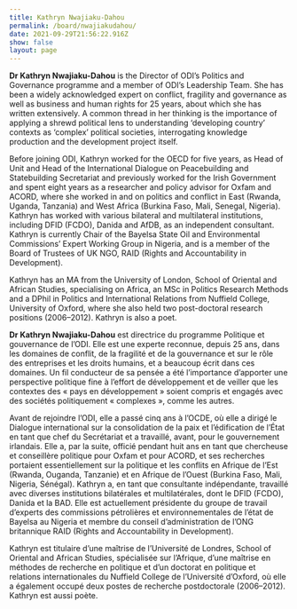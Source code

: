```yaml
---
title: Kathryn Nwajiaku-Dahou
permalink: /board/nwajiakudahou/
date: 2021-09-29T21:56:22.916Z
show: false
layout: page
---
```

**Dr Kathryn Nwajiaku-Dahou** is the Director of ODI’s Politics and Governance programme and a member of ODI’s Leadership Team. She has been a widely acknowledged expert on conflict, fragility and governance as well as business and human rights for 25 years, about which she has written extensively. A common thread in her thinking is the importance of applying a shrewd political lens to understanding ‘developing country’ contexts as ‘complex’ political societies, interrogating knowledge production and the development project itself.

Before joining ODI, Kathryn worked for the OECD for five years, as Head of Unit and Head of the International Dialogue on Peacebuilding and Statebuilding Secretariat and previously worked for the Irish Government and spent eight years as a researcher and policy advisor for Oxfam and ACORD, where she worked in and on politics and conflict in East (Rwanda, Uganda, Tanzania) and West Africa (Burkina Faso, Mali, Senegal, Nigeria). Kathryn has worked with various bilateral and multilateral institutions, including DFID (FCDO), Danida and AfDB, as an independent consultant. Kathryn is currently Chair of the Bayelsa State Oil and Environmental Commissions’ Expert Working Group in Nigeria, and is a member of the Board of Trustees of UK NGO, RAID (Rights and Accountability in Development).

Kathryn has an MA from the University of London, School of Oriental and African Studies, specialising on Africa, an MSc in Politics Research Methods and a DPhil in Politics and International Relations from Nuffield College, University of Oxford, where she also held two post-doctoral research positions (2006–2012). Kathryn is also a poet.

**Dr Kathryn Nwajiaku-Dahou** est directrice du programme Politique et gouvernance de l’ODI. Elle est une experte reconnue, depuis 25 ans, dans les domaines de conflit, de la fragilité et de la gouvernance et sur le rôle des entreprises et les droits humains, et a beaucoup écrit dans ces domaines. Un fil conducteur de sa pensée a été l’importance d’apporter une perspective politique fine à l’effort de développement et de veiller que les contextes des « pays en développement » soient compris et engagés avec des sociétés politiquement « complexes », comme les autres.

Avant de rejoindre l’ODI, elle a passé cinq ans à l’OCDE, où elle a dirigé le Dialogue international sur la consolidation de la paix et l’édification de l’État en tant que chef du Secrétariat et a travaillé, avant, pour le gouvernement irlandais. Elle a, par la suite, officié pendant huit ans en tant que chercheuse et conseillère politique pour Oxfam et pour ACORD, et ses recherches portaient essentiellement sur la politique et les conflits en Afrique de l’Est (Rwanda, Ouganda, Tanzanie) et en Afrique de l’Ouest (Burkina Faso, Mali, Nigeria, Sénégal). Kathryn a, en tant que consultante indépendante, travaillé avec diverses institutions bilatérales et multilatérales, dont le DFID (FCDO), Danida et la BAD. Elle est actuellement présidente du groupe de travail d’experts des commissions pétrolières et environnementales de l’état de Bayelsa au Nigeria et membre du conseil d’administration de l’ONG britannique RAID (Rights and Accountability in Development).

Kathryn est titulaire d’une maîtrise de l’Université de Londres, School of Oriental and African Studies, spécialisée sur l’Afrique, d’une maîtrise en méthodes de recherche en politique et d’un doctorat en politique et relations internationales du Nuffield College de l’Université d’Oxford, où elle a également occupé deux postes de recherche postdoctorale (2006–2012). Kathryn est aussi poète.